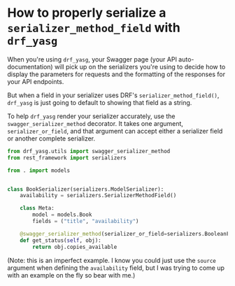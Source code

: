 # How to properly serialize a `serializer_method_field` with `drf_yasg`

When you're using `drf_yasg`, your Swagger page (your API auto-documentation) will pick up on the serializers you're using to decide how to display the parameters for requests and the formatting of the responses for your API endpoints.

But when a field in your serializer uses DRF's `serializer_method_field()`, `drf_yasg` is just going to default to showing that field as a string.

To help `drf_yasg` render your serializer accurately, use the `swagger_serializer_method` decorator. It takes one argument, `serializer_or_field`, and that argument can accept either a serializer field or another complete serializer.

```python
from drf_yasg.utils import swagger_serializer_method
from rest_framework import serializers

from . import models


class BookSerializer(serializers.ModelSerializer):
    availability = serializers.SerializerMethodField()

    class Meta:
        model = models.Book
        fields = ("title", "availability")

    @swagger_serializer_method(serializer_or_field=serializers.BooleanField)
    def get_status(self, obj):
        return obj.copies_available

```

(Note: this is an imperfect example. I know you could just use the `source` argument when defining the `availability` field, but I was trying to come up with an example on the fly so bear with me.)
